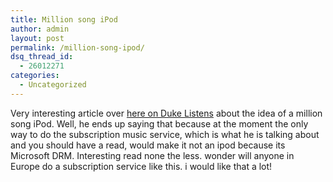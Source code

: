 ```yaml
---
title: Million song iPod
author: admin
layout: post
permalink: /million-song-ipod/
dsq_thread_id:
  - 26012271
categories:
  - Uncategorized
---
```

Very interesting article over [here on Duke Listens][1] about the idea of a million song iPod. Well, he ends up saying that because at the moment the only way to do the subscription music service, which is what he is talking about and you should have a read, would make it not an ipod because its Microsoft DRM. Interesting read none the less. wonder will anyone in Europe do a subscription service like this. i would like that a lot!

 [1]: http://blogs.sun.com/roller/page/plamere/20050125#million_song_ipod